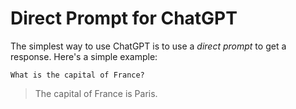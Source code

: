 # Direct Prompt for ChatGPT

The simplest way to use ChatGPT is to use a _direct prompt_ to get a response. Here's a simple example:

`What is the capital of France?`

> The capital of France is Paris.
